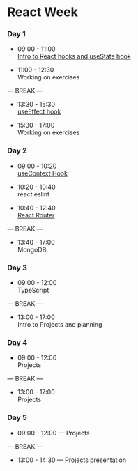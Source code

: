 # React Week

### Day 1

- 09:00 - 11:00 <br>
  [Intro to React hooks and useState hook](https://github.com/GSG-CA/react-useState)

- 11:00 - 12:30 <br>
  Working on exercises

— BREAK — 

- 13:30 - 15:30 <br>
  [useEffect hook](https://github.com/GSG-CA/react-useEffect)

- 15:30 - 17:00 <br>
  Working on exercises

### Day 2

- 09:00 - 10:20 <br>
  [useContext Hook](https://github.com/GSG-CA/react-useContext)

- 10:20 - 10:40 <br>
  react eslint

- 10:40 - 12:40 <br>
  [React Router](https://reactrouter.com/docs/en/v6/getting-started/overview)

— BREAK —

- 13:40 - 17:00 <br>
  MongoDB

### Day 3

- 09:00 - 12:00 <br>
  TypeScript

— BREAK —

- 13:00 - 17:00 <br>
  Intro to Projects and planning

### Day 4

- 09:00 - 12:00 <br>
  Projects

— BREAK —

- 13:00 - 17:00 <br>
  Projects

### Day 5

- 09:00 - 12:00 — Projects

— BREAK —

- 13:00 - 14:30 — Projects presentation
